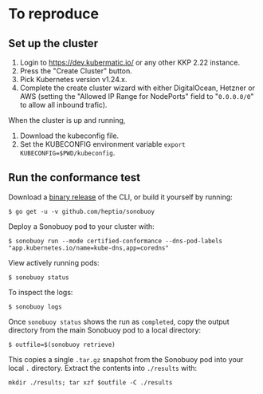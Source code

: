 # To reproduce

## Set up the cluster

1. Login to https://dev.kubermatic.io/ or any other KKP 2.22 instance.
2. Press the "Create Cluster" button.
3. Pick Kubernetes version v1.24.x.
4. Complete the create cluster wizard with either DigitalOcean, Hetzner or AWS (setting the "Allowed IP Range for NodePorts" field to "`0.0.0.0/0`" to allow all inbound trafic).

When the cluster is up and running,

1. Download the kubeconfig file.
2. Set the KUBECONFIG environment variable `export KUBECONFIG=$PWD/kubeconfig`.

## Run the conformance test

Download a [binary release](https://github.com/heptio/sonobuoy/releases) of the CLI, or build it yourself by running:

```
$ go get -u -v github.com/heptio/sonobuoy
```

Deploy a Sonobuoy pod to your cluster with:

```
$ sonobuoy run --mode certified-conformance --dns-pod-labels "app.kubernetes.io/name=kube-dns,app=coredns"
```

View actively running pods:

```
$ sonobuoy status
```

To inspect the logs:

```
$ sonobuoy logs
```

Once `sonobuoy status` shows the run as `completed`, copy the output directory from the main Sonobuoy pod to a local directory:

```
$ outfile=$(sonobuoy retrieve)
```

This copies a single `.tar.gz` snapshot from the Sonobuoy pod into your local
`.` directory. Extract the contents into `./results` with:

```
mkdir ./results; tar xzf $outfile -C ./results
```
